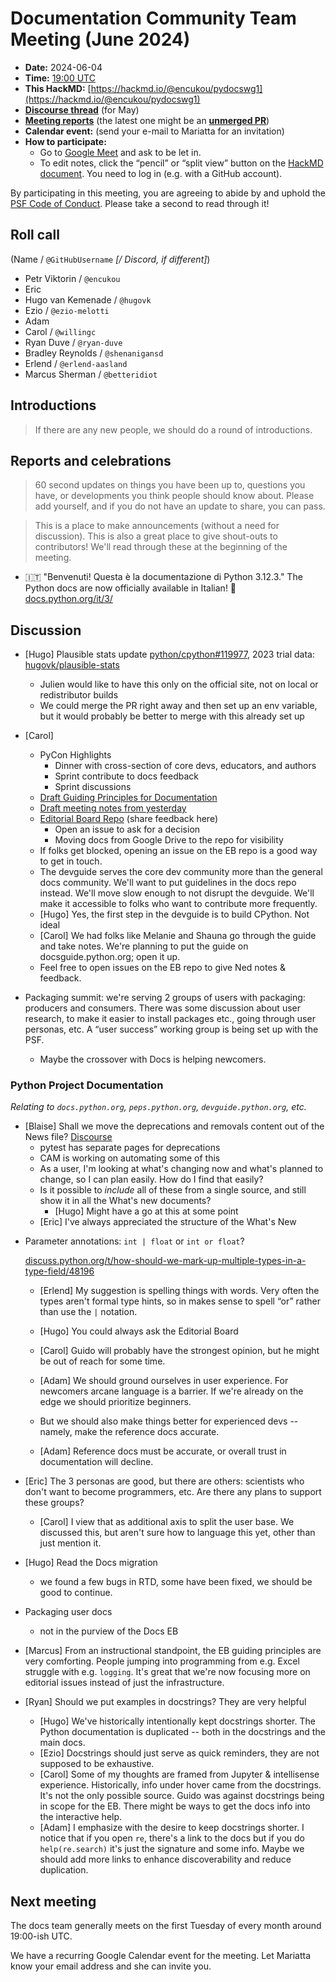 # Documentation Community Team Meeting (June 2024)

- **Date:** 2024-06-04
- **Time:** [19:00 UTC](https://arewemeetingyet.com/UTC/2024-06-04/19:00/Docs%20Meeting)
- **This HackMD:** [https://hackmd.io/@encukou/pydocswg1](https://hackmd.io/@encukou/pydocswg1)
- [**Discourse thread**](https://discuss.python.org/t/documentation-community-meeting-tuesday-7th-may-2024/52404) (for May)
- [**Meeting reports**](https://docs-community.readthedocs.io/en/latest/monthly-meeting/) (the latest one might be an [**unmerged PR**](https://github.com/python/docs-community/pulls))
- **Calendar event:** (send your e-mail to Mariatta for an invitation)
- **How to participate:**
  -  Go to [Google Meet](https://meet.google.com/dii-qrzf-wkw) and ask to be let in.
  -  To edit notes, click the “pencil” or “split view” button on the [HackMD document](https://hackmd.io/@encukou/pydocswg1). You need to log in (e.g. with a GitHub account).

By participating in this meeting, you are agreeing to abide by and uphold the [PSF Code of Conduct](https://www.python.org/psf/codeofconduct/).
Please take a second to read through it!


## Roll call

(Name / `@GitHubUsername` *[/ Discord, if different]*)

- Petr Viktorin / `@encukou`
- Eric
- Hugo van Kemenade / `@hugovk`
- Ezio / `@ezio-melotti`
- Adam
- Carol / `@willingc`
- Ryan Duve / `@ryan-duve`
- Bradley Reynolds / `@shenanigansd`
- Erlend / `@erlend-aasland`
- Marcus Sherman / `@betteridiot`

## Introductions

> If there are any new people, we should do a round of introductions.



## Reports and celebrations

> 60 second updates on things you have been up to, questions you have, or developments you think people should know about. Please add yourself, and if you do not have an update to share, you can pass.

> This is a place to make announcements (without a need for discussion). This is also a great place to give shout-outs to contributors! We'll read through these at the beginning of the meeting.

- 🇮🇹 "Benvenuti! Questa è la documentazione di Python 3.12.3." The Python docs are now officially available in Italian! 🚀 [docs.python.org/it/3/](https://docs.python.org/it/3/)


## Discussion

- [Hugo] Plausible stats update [python/cpython#119977](https://github.com/python/cpython/pull/119977),
  2023 trial data: [hugovk/plausible-stats](https://github.com/hugovk/plausible-stats)
  - Julien would like to have this only on the official site, not on local or redistributor builds
  - We could merge the PR right away and then set up an env variable,
    but it would probably be better to merge with this already set up

- [Carol]
  - PyCon Highlights
    - Dinner with cross-section of core devs, educators, and authors
    - Sprint contribute to docs feedback
    - Sprint discussions
  - [Draft Guiding Principles for Documentation](https://drive.google.com/file/d/1elKNdRPTIoNe6EZ4TbS9aquM-RaNDgmc/view)
  - [Draft meeting notes from yesterday](https://docs.google.com/document/d/1NkaA4LMltE_GISN5v52bWfxA_QGcRxw6U3jzwFQ7c_c/edit?usp=sharing)
  - [Editorial Board Repo](https://github.com/python/editorial-board) (share feedback here)
    - Open an issue to ask for a decision
    - Moving docs from Google Drive to the repo for visibility
  - If folks get blocked, opening an issue on the EB repo is a good way to get in touch.
  - The devguide serves the core dev community more than the general docs community.
    We'll want to put guidelines in the docs repo instead. We'll move slow enough to not disrupt the devguide.
    We'll make it accessible to folks who want to contribute more frequently.
  - [Hugo] Yes, the first step in the devguide is to build CPython. Not ideal
  - [Carol] We had folks like Melanie and Shauna go through the guide and take notes.
    We're planning to put the guide on docsguide.python.org; open it up.
  - Feel free to open issues on the EB repo to give Ned notes & feedback.

- Packaging summit: we're serving 2 groups of users with packaging: producers and consumers.
  There was some discussion about user research, to make it easier to install packages etc.,
  going through user personas, etc. A “user success” working group is being set up with the PSF.
  - Maybe the crossover with Docs is helping newcomers.

### Python Project Documentation

*Relating to `docs.python.org`, `peps.python.org`, `devguide.python.org`, etc.*

- [Blaise] Shall we move the deprecations and removals content out of the News file?
  [Discourse](https://discuss.python.org/t/streamline-whats-new-by-moving-deprecations-and-removals-out-of-news/53997)
  - pytest has separate pages for deprecations
  - CAM is working on automating some of this
  - As a user, I'm looking at what's changing now and what's planned to change, so I can plan easily.
    How do I find that easily?
  - Is it possible to *include* all of these from a single source, and still show it in all the What's new documents?
    - [Hugo] Might have a go at this at some point
  - [Eric] I've always appreciated the structure of the What's New

* Parameter annotations: `int | float` or `int or float`?

  [discuss.python.org/t/how-should-we-mark-up-multiple-types-in-a-type-field/48196](https://discuss.python.org/t/how-should-we-mark-up-multiple-types-in-a-type-field/48196)

  - [Erlend] My suggestion is spelling things with words.
    Very often the types aren't formal type hints, so in makes sense to spell “or”
    rather than use the `|` notation.
  - [Hugo] You could always ask the Editorial Board
  - [Carol] Guido will probably have the strongest opinion,
    but he might be out of reach for some time.
  - [Adam] We should ground ourselves in user experience.
    For newcomers arcane language is a barrier.
    If we're already on the edge we should prioritize beginners.

  - But we should also make things better for experienced devs --
    namely, make the reference docs accurate.

  - [Adam] Reference docs must be accurate,
    or overall trust in documentation will decline.

* [Eric] The 3 personas are good, but there are others:
  scientists who don't want to become programmers, etc.
  Are there any plans to support these groups?
  - [Carol] I view that as additional axis to split the user base.
    We discussed this, but aren't sure how to language this yet,
    other than just mention it.

* [Hugo] Read the Docs migration
  - we found a few bugs in RTD, some have been fixed,
    we should be good to continue.

* Packaging user docs
  - not in the purview of the Docs EB

* [Marcus] From an instructional standpoint,
  the EB guiding principles are very comforting.
  People jumping into programming from e.g. Excel struggle with e.g. `logging`.
  It's great that we're now focusing more on editorial issues instead of just
  the infrastructure.

* [Ryan] Should we put examples in docstrings? They are very helpful
  - [Hugo] We've historically intentionally kept docstrings shorter.
    The Python documentation is duplicated --
    both in the docstrings and the main docs.
  - [Ezio] Docstrings should just serve as quick reminders,
    they are not supposed to be exhaustive.
  - [Carol] Some of my thoughts are framed from Jupyter & intellisense experience.
    Historically, info under hover came from the docstrings.
    It's not the only possible source.
    Guido was against docstrings being in scope for the EB.
    There might be ways to get the docs info into the interactive help.
  - [Adam] I emphasize with the desire to keep docstrings shorter.
    I notice that if you open `re`, there's a link to the docs but if you
    do `help(re.search)` it's just the signature and some info.
    Maybe we should add more links to enhance discoverability and reduce duplication.


## Next meeting

The docs team generally meets on the first Tuesday of every month around 19:00-ish UTC.

We have a recurring Google Calendar event for the meeting.
Let Mariatta know your email address and she can invite you.
